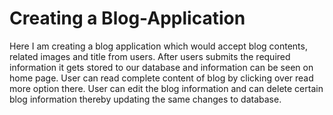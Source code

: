 # Creating a Blog-Application
Here I am creating a blog application which would accept blog contents, related images and title from users. After users submits the required information it gets stored to our database and information can be seen on home page.
User can read complete content of blog by clicking over read more option there.
User can edit the blog information and can delete certain blog information thereby updating the same changes to database.
